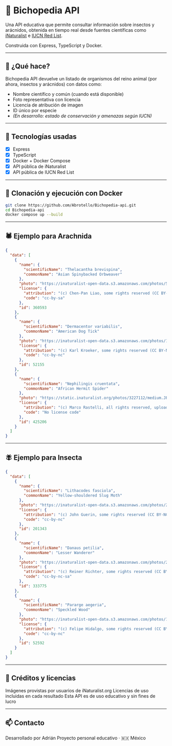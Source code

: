 # 🐞 Bichopedia API

Una API educativa que permite consultar información sobre insectos y arácnidos, obtenida en tiempo real desde fuentes científicas como [iNaturalist](https://www.inaturalist.org/) e [IUCN Red List](https://www.iucnredlist.org/).

Construida con Express, TypeScript y Docker.

---

## 🚀 ¿Qué hace?

Bichopedia API devuelve un listado de organismos del reino animal (por ahora, insectos y arácnidos) con datos como:

- Nombre científico y común (cuando está disponible)
- Foto representativa con licencia
- Licencia de atribución de imagen
- ID único por especie
- *(En desarrollo: estado de conservación y amenazas según IUCN)*

---

## 🧰 Tecnologías usadas

- [x] Express
- [x] TypeScript
- [x] Docker + Docker Compose
- [x] API pública de iNaturalist
- [x] API pública de IUCN Red List

---

## 🐳 Clonación y ejecución con Docker

```bash
git clone https://github.com/Abrotello/Bichopedia-api.git
cd Bichopedia-api
docker compose up --build
```

---

## 🕷️ Ejemplo para Arachnida

```json
{
  "data": [
    {
      "name": {
        "scientificName": "Thelacantha brevispina",
        "commonName": "Asian Spinybacked Orbweaver"
      },
      "photo": "https://inaturalist-open-data.s3.amazonaws.com/photos/5453209/medium.jpg",
      "license": {
        "attribution": "(c) Chen-Pan Liao, some rights reserved (CC BY-SA)",
        "code": "cc-by-sa"
      },
      "id": 360593
    },
    {
      "name": {
        "scientificName": "Dermacentor variabilis",
        "commonName": "American Dog Tick"
      },
      "photo": "https://inaturalist-open-data.s3.amazonaws.com/photos/136253899/medium.jpg",
      "license": {
        "attribution": "(c) Karl Kroeker, some rights reserved (CC BY-NC), uploaded by Karl Kroeker",
        "code": "cc-by-nc"
      },
      "id": 52155
    },
    {
      "name": {
        "scientificName": "Nephilingis cruentata",
        "commonName": "African Hermit Spider"
      },
      "photo": "https://static.inaturalist.org/photos/3227112/medium.JPG",
      "license": {
        "attribution": "(c) Marco Rastelli, all rights reserved, uploaded by Marco Rastelli",
        "code": "No license code"
      },
      "id": 425206
    }
  ]
}
```

---

## 🪰 Ejemplo para Insecta

```json
{
  "data": [
    {
      "name": {
        "scientificName": "Lithacodes fasciola",
        "commonName": "Yellow-shouldered Slug Moth"
      },
      "photo": "https://inaturalist-open-data.s3.amazonaws.com/photos/29460468/medium.jpeg",
      "license": {
        "attribution": "(c) John Guerin, some rights reserved (CC BY-NC), uploaded by John Guerin",
        "code": "cc-by-nc"
      },
      "id": 201343
    },
    {
      "name": {
        "scientificName": "Danaus petilia",
        "commonName": "Lesser Wanderer"
      },
      "photo": "https://inaturalist-open-data.s3.amazonaws.com/photos/23166410/medium.jpeg",
      "license": {
        "attribution": "(c) Reiner Richter, some rights reserved (CC BY-NC-SA), uploaded by Reiner Richter",
        "code": "cc-by-nc-sa"
      },
      "id": 333775
    },
    {
      "name": {
        "scientificName": "Pararge aegeria",
        "commonName": "Speckled Wood"
      },
      "photo": "https://inaturalist-open-data.s3.amazonaws.com/photos/102255693/medium.jpg",
      "license": {
        "attribution": "(c) Felipe Hidalgo, some rights reserved (CC BY-NC), uploaded by Felipe Hidalgo",
        "code": "cc-by-nc"
      },
      "id": 52592
    }
  ]
}
```

---

## 📜 Créditos y licencias

Imágenes provistas por usuarios de iNaturalist.org
Licencias de uso incluidas en cada resultado
Esta API es de uso educativo y sin fines de lucro

---

## 📫 Contacto

Desarrollado por Adrián
Proyecto personal educativo · 🇲🇽 México